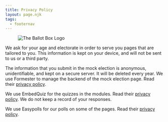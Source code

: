 ```yaml
---
title: Privacy Policy
layout: page.njk
tags:
  - footernav
---
```

<figure style="max-width: 230px !important;" class="float-left">
    <img style="max-width: 230px !important;" src="/assets/media/stacked_logo.png" alt="The Ballot Box Logo">
</figure>

We ask for your age and electorate in order to serve you pages that are tailored to you. This information is kept on your device, and will not be sent to us or a third party.

The information that you submit in the mock election is anonymous, unidentifiable, and kept on a secure server. It will be deleted every year. We use Formester to manage the backend of the mock election page. Read their <a href="https://embedquiz.com/privacy-policy" target="_blank">privacy policy</a>.

We use EmbedQuiz for the quizzes in the modules. Read their <a href="https://embedquiz.com/privacy-policy" target="_blank">privacy policy</a>. We do not keep a record of your responses.

We use Easypolls for our polls on some of the pages. Read their <a target="_blank" href="https://www.easypolls.net/#/privacy">privacy policy</a>.